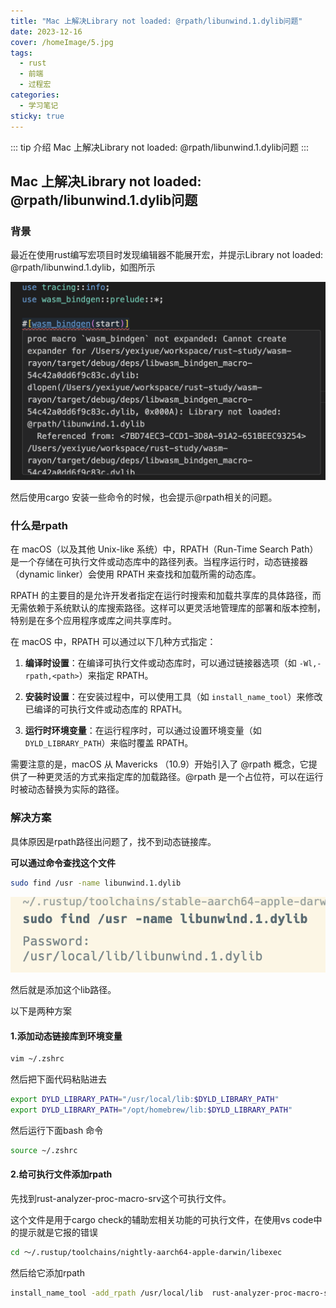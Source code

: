 ```yaml
---
title: "Mac 上解决Library not loaded: @rpath/libunwind.1.dylib问题"
date: 2023-12-16
cover: /homeImage/5.jpg
tags:
  - rust
  - 前端
  - 过程宏
categories:
  - 学习笔记
sticky: true
---
```


::: tip 介绍
Mac 上解决Library not loaded: @rpath/libunwind.1.dylib问题
:::

<!-- more -->
## Mac 上解决Library not loaded: @rpath/libunwind.1.dylib问题

### 背景

最近在使用rust编写宏项目时发现编辑器不能展开宏，并提示Library not loaded: @rpath/libunwind.1.dylib，如图所示

![image-20231217134617801](2023-12-16.assets/image-20231217134617801.png)

然后使用cargo 安装一些命令的时候，也会提示@rpath相关的问题。

### 什么是rpath

在 macOS（以及其他 Unix-like 系统）中，RPATH（Run-Time Search Path）是一个存储在可执行文件或动态库中的路径列表。当程序运行时，动态链接器（dynamic linker）会使用 RPATH 来查找和加载所需的动态库。

RPATH 的主要目的是允许开发者指定在运行时搜索和加载共享库的具体路径，而无需依赖于系统默认的库搜索路径。这样可以更灵活地管理库的部署和版本控制，特别是在多个应用程序或库之间共享库时。

在 macOS 中，RPATH 可以通过以下几种方式指定：

1. **编译时设置**：在编译可执行文件或动态库时，可以通过链接器选项（如 `-Wl,-rpath,<path>`）来指定 RPATH。

2. **安装时设置**：在安装过程中，可以使用工具（如 `install_name_tool`）来修改已编译的可执行文件或动态库的 RPATH。

3. **运行时环境变量**：在运行程序时，可以通过设置环境变量（如 `DYLD_LIBRARY_PATH`）来临时覆盖 RPATH。

需要注意的是，macOS 从 Mavericks （10.9）开始引入了 @rpath 概念，它提供了一种更灵活的方式来指定库的加载路径。@rpath 是一个占位符，可以在运行时被动态替换为实际的路径。

### 解决方案

具体原因是rpath路径出问题了，找不到动态链接库。

**可以通过命令查找这个文件**

```bash
sudo find /usr -name libunwind.1.dylib
```

![image-20231217140434559](2023-12-16.assets/image-20231217140434559.png)

然后就是添加这个lib路径。

以下是两种方案

#### 1.添加动态链接库到环境变量

```bash
vim ~/.zshrc
```

然后把下面代码粘贴进去

```bash
export DYLD_LIBRARY_PATH="/usr/local/lib:$DYLD_LIBRARY_PATH"
export DYLD_LIBRARY_PATH="/opt/homebrew/lib:$DYLD_LIBRARY_PATH"
```

然后运行下面bash 命令

```bash
source ~/.zshrc
```



#### 2.给可执行文件添加rpath

先找到rust-analyzer-proc-macro-srv这个可执行文件。

这个文件是用于cargo check的辅助宏相关功能的可执行文件，在使用vs code中的提示就是它报的错误

```bash
cd ～/.rustup/toolchains/nightly-aarch64-apple-darwin/libexec
```

然后给它添加rpath

```bash
install_name_tool -add_rpath /usr/local/lib  rust-analyzer-proc-macro-srv
```

